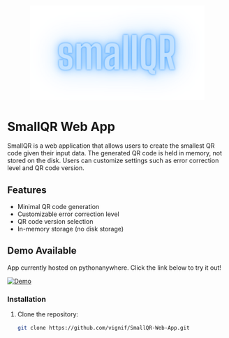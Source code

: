 <p align="center">
  <img src="main.png" alt="SmallQR Header" width="400">
</p>

# SmallQR Web App


SmallQR is a web application that allows users to create the smallest QR code given their input data. The generated QR code is held in memory, not stored on the disk. Users can customize settings such as error correction level and QR code version.

## Features

- Minimal QR code generation
- Customizable error correction level
- QR code version selection
- In-memory storage (no disk storage)


## Demo Available
App currently hosted on pythonanywhere. Click the link below to try it out!

[![Demo](https://img.shields.io/badge/Demo-Click%20Here-blue.svg)](https://smallqr.pythonanywhere.com/)

### Installation

1. Clone the repository:

   ```bash
   git clone https://github.com/vignif/SmallQR-Web-App.git
